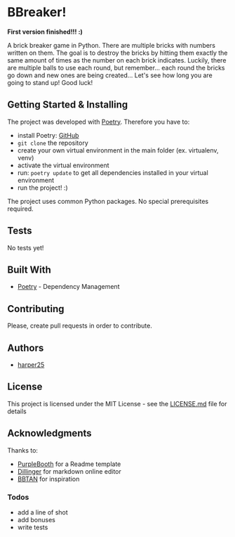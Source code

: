# BBreaker!

**First version finished!!! :)**

A brick breaker game in Python. There are multiple bricks with numbers written on them. The goal is to destroy the bricks by hitting them exactly the same amount of times as the number on each brick indicates. Luckily, there are multiple balls to use each round, but remember... each round the bricks go down and new ones are being created...
Let's see how long you are going to stand up! Good luck!

## Getting Started & Installing

The project was developed with [Poetry](https://poetry.eustace.io/). Therefore you have to:

* install Poetry: [GitHub](https://github.com/sdispater/poetry)
* `git clone` the repository
* create your own virtual environment in the main folder (ex. virtualenv, venv)
* activate the virtual environment
* run: `poetry update` to get all dependencies installed in your virtual environment
* run the project! :)

The project uses common Python packages. No special prerequisites required.

## Tests

No tests yet!

## Built With

* [Poetry] - Dependency Management

## Contributing

Please, create pull requests in order to contribute.

## Authors

* [harper25](https://github.com/harper25)

## License

This project is licensed under the MIT License - see the [LICENSE.md](LICENSE.md) file for details

## Acknowledgments

Thanks to:

* [PurpleBooth](https://gist.github.com/PurpleBooth/109311bb0361f32d87a2) for a Readme template
* [Dillinger](https://dillinger.io/) for markdown online editor
* [BBTAN](http://www.111percent.net/) for inspiration

### Todos

* add a line of shot
* add bonuses
* write tests

[//]: # (These are reference links used in the body of this note and get stripped out when the markdown processor does its job. There is no need to format nicely because it shouldn't be seen. Thanks SO - http://stackoverflow.com/questions/4823468/store-comments-in-markdown-syntax)

[Poetry]: <https://poetry.eustace.io/>
